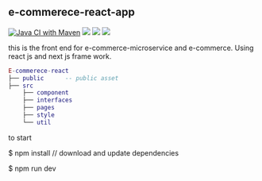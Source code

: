 ## e-commerece-react-app
[![Java CI with Maven](https://github.com/JunChen22/E-commerce-microservice/actions/workflows/maven.yml/badge.svg)](https://github.com/JunChen22/E-commerce-microservice/actions/workflows/maven.yml) <a href="https://github.com/JunChen22/e-commerce-microservice"><img src="https://img.shields.io/badge/Backend-Spring-green"></a> <a href="https://github.com/JunChen22/E-commerce"><img src="https://img.shields.io/badge/Mononith-version-green"></a> <a href="TBD"><img src="https://img.shields.io/badge/Demo-running-green"></a>


this is the front end for e-commerce-microservice and e-commerce.
Using react js and next js frame work.

``` lua
E-commerece-react 
├── public  	-- public asset   
├── src
    ├── component   
    ├── interfaces   
    ├── pages   
    ├── style   
    └── util

``` 


to start

$ npm install		// download and update dependencies

$ npm run dev

